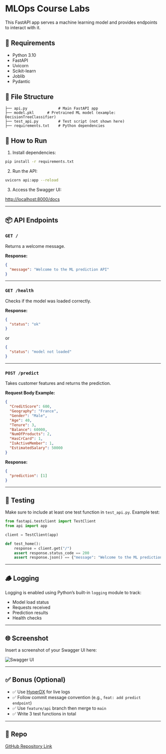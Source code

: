 # MLOps Course Labs



This FastAPI app serves a machine learning model and provides endpoints to interact with it.

## 🔧 Requirements

- Python 3.10
- FastAPI
- Uvicorn
- Scikit-learn
- Joblib
- Pydantic

## 📁 File Structure

```
├── api.py              # Main FastAPI app
├── model.pkl      # Pretrained ML model (example: DecisionTreeClassifier)
├── test_api.py         # Test script (not shown here)
├── requirements.txt    # Python dependencies
```

## 🚀 How to Run

1. Install dependencies:

```bash
pip install -r requirements.txt
```

2. Run the API:

```bash
uvicorn api:app --reload
```

3. Access the Swagger UI:

[http://localhost:8000/docs](http://localhost:8000/docs)

---

## 📦 API Endpoints

### `GET /`

Returns a welcome message.

**Response:**
```json
{
  "message": "Welcome to the ML prediction API"
}
```

---

### `GET /health`

Checks if the model was loaded correctly.

**Response:**
```json
{
  "status": "ok"
}
```
or
```json
{
  "status": "model not loaded"
}
```

---

### `POST /predict`

Takes customer features and returns the prediction.

**Request Body Example:**
```json
{
  "CreditScore": 600,
  "Geography": "France",
  "Gender": "Male",
  "Age": 40,
  "Tenure": 3,
  "Balance": 60000,
  "NumOfProducts": 2,
  "HasCrCard": 1,
  "IsActiveMember": 1,
  "EstimatedSalary": 50000
}
```

**Response:**
```json
{
  "prediction": [1]
}
```

---

## 🧪 Testing

Make sure to include at least one test function in `test_api.py`. Example test:

```python
from fastapi.testclient import TestClient
from api import app

client = TestClient(app)

def test_home():
    response = client.get("/")
    assert response.status_code == 200
    assert response.json() == {"message": "Welcome to the ML prediction API"}
```

---

## 🪵 Logging

Logging is enabled using Python’s built-in `logging` module to track:

- Model load status
- Requests received
- Prediction results
- Health checks

---

## 🌐 Screenshot

Insert a screenshot of your Swagger UI here:

![Swagger UI](./screenshot.png)

---

## ✅ Bonus (Optional)

- ✅ Use [HyperDX](https://hyperdx.io) for live logs
- ✅ Follow commit message convention (e.g., `feat: add predict endpoint`)
- ✅ Use `feature/api` branch then merge to `main`
- ✅ Write 3 test functions in total

---

## 🔗 Repo

[GitHub Repository Link](https://github.com/your-username/your-repo-name)


